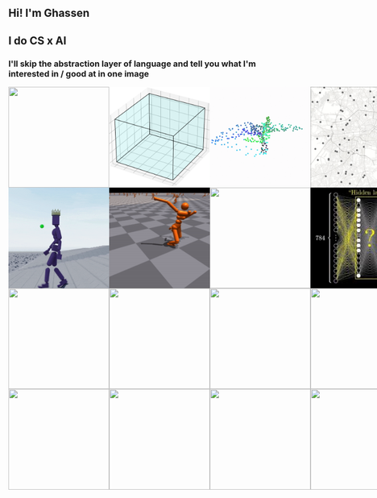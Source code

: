 <h2>Hi! I'm Ghassen</h2>
<h2>I do CS x AI</h2>
<h3>I'll skip the abstraction layer of language and tell you what I'm interested in / good at in one image</h3>

<style>
  .grid {
    display: grid;
    grid-template-columns: repeat(4, 200px);
    grid-template-rows: repeat(4, 200px);
    gap: 0;
    width: 800px;
    height: 800px;
  }
  .grid img {
    width: 100%;
    height: 100%;
    object-fit: cover;
    display: block;
  }
</style>

<div class="grid">
  <img src="1_RZnBSB3QpkIwFUTRFaWDYg.gif" />
  <img src="bin_pack.gif" />
  <img src="tsne.gif" />
  <img src="tsp.gif" />
  <img src="humanoid-robot-walking.gif" />
  <img src="isaacgymenvs-c2ab42ffc68a8e6399a0bf1b183b9e78.gif" />
  <img src="wM4uDA.gif" />
  <img src="download.jpeg" />
  <img src="https://raw.githubusercontent.com/chiragml/Diffusion-Gif-Generator/main/out3.gif" />
  <img src="https://media.giphy.com/media/LEZcFaj2RWhS9vhuYj/giphy.gif" />
  <img src="https://media.giphy.com/media/xUA7b1J3rD6m0ZJpOE/giphy.gif" />
  <img src="https://media.giphy.com/media/TEFplLVRsTZ1FXb3oR/giphy.gif" />
  <img src="https://media.giphy.com/media/xTiTnJ3BooiDs8dL7W/giphy.gif" />
  <img src="https://media.giphy.com/media/5k4dgLkT60hJt6iWrM/giphy.gif" />
  <img src="https://media.giphy.com/media/TO9fX8AoLkIpZ1OCZW/giphy.gif" />
  <img src="https://media.giphy.com/media/PDJVABaMoOJ7P7oyXG/giphy.gif" />
</div>
